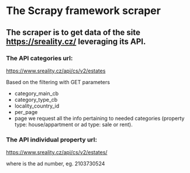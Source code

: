 # The Scrapy framework scraper 
## The scraper is to get data of the site https://sreality.cz/ leveraging its API.

### The API categories url:
https://www.sreality.cz/api/cs/v2/estates 

Based on the filtering with GET parameters 
 - category_main_cb 
 - category_type_cb 
 - locality_country_id
 - per_page
 - page 
we  request all the info pertaining to needed categories (property type: house/appartment or ad type: sale or rent).



### The API individual property url:
https://www.sreality.cz/api/cs/v2/estates/<ad ID>
  
where <ad ID> is the ad number, eg. 2103730524



